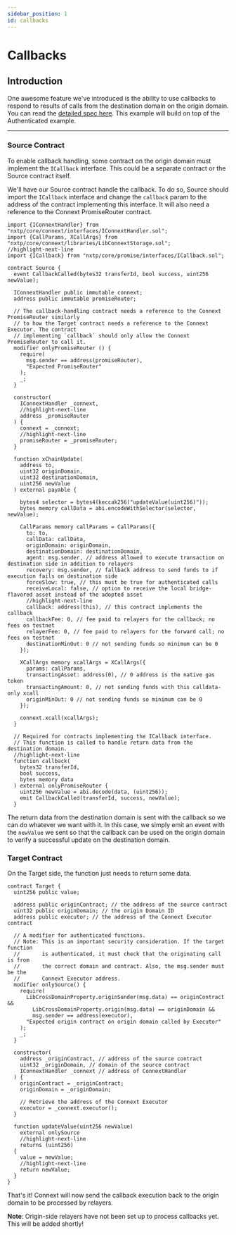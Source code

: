 ```yaml
---
sidebar_position: 1
id: callbacks
---
```


# Callbacks

## Introduction

One awesome feature we've introduced is the ability to use callbacks to respond to results of calls from the destination domain on the origin domain. You can read the [detailed spec here](https://github.com/connext/nxtp/discussions/883). This example will build on top of the Authenticated example.

---

### Source Contract

To enable callback handling, some contract on the origin domain must implement the `ICallback` interface. This could be a separate contract or the Source contract itself. 

We'll have our Source contract handle the callback. To do so, Source should import the `ICallback` interface and change the `callback` param to the address of the contract implementing this interface. It will also need a reference to the Connext PromiseRouter contract.

```solidity title="Source.sol"
import {IConnextHandler} from "nxtp/core/connext/interfaces/IConnextHandler.sol";
import {CallParams, XCallArgs} from "nxtp/core/connext/libraries/LibConnextStorage.sol";
//highlight-next-line
import {ICallback} from "nxtp/core/promise/interfaces/ICallback.sol";

contract Source {
  event CallbackCalled(bytes32 transferId, bool success, uint256 newValue);

  IConnextHandler public immutable connext;
  address public immutable promiseRouter;

  // The callback-handling contract needs a reference to the Connext PromiseRouter similarly 
  // to how the Target contract needs a reference to the Connext Executor. The contract 
  // implementing `callback` should only allow the Connext PromiseRouter to call it.
  modifier onlyPromiseRouter () {
    require(
      msg.sender == address(promiseRouter),
      "Expected PromiseRouter"
    );
    _;
  }

  constructor(
    IConnextHandler _connext, 
    //highlight-next-line
    address _promiseRouter
  ) {
    connext = _connext;
    //highlight-next-line
    promiseRouter = _promiseRouter;
  }

  function xChainUpdate(
    address to,
    uint32 originDomain,
    uint32 destinationDomain,
    uint256 newValue
  ) external payable {

    bytes4 selector = bytes4(keccak256("updateValue(uint256)"));
    bytes memory callData = abi.encodeWithSelector(selector, newValue);

    CallParams memory callParams = CallParams({
      to: to,
      callData: callData,
      originDomain: originDomain,
      destinationDomain: destinationDomain,
      agent: msg.sender, // address allowed to execute transaction on destination side in addition to relayers
      recovery: msg.sender, // fallback address to send funds to if execution fails on destination side
      forceSlow: true, // this must be true for authenticated calls
      receiveLocal: false, // option to receive the local bridge-flavored asset instead of the adopted asset
      //highlight-next-line
      callback: address(this), // this contract implements the callback
      callbackFee: 0, // fee paid to relayers for the callback; no fees on testnet
      relayerFee: 0, // fee paid to relayers for the forward call; no fees on testnet
      destinationMinOut: 0 // not sending funds so minimum can be 0
    });

    XCallArgs memory xcallArgs = XCallArgs({
      params: callParams,
      transactingAsset: address(0), // 0 address is the native gas token
      transactingAmount: 0, // not sending funds with this calldata-only xcall
      originMinOut: 0 // not sending funds so minimum can be 0
    });

    connext.xcall(xcallArgs);
  }

  // Required for contracts implementing the ICallback interface. 
  // This function is called to handle return data from the destination domain.
  //highlight-next-line
  function callback(
    bytes32 transferId,
    bool success,
    bytes memory data
  ) external onlyPromiseRouter {
    uint256 newValue = abi.decode(data, (uint256));
    emit CallbackCalled(transferId, success, newValue);
  }
```

The return data from the destination domain is sent with the callback so we can do whatever we want with it. In this case, we simply emit an event with the `newValue` we sent so that the callback can be used on the origin domain to verify a successful update on the destination domain.

### Target Contract

On the Target side, the function just needs to return some data.

```solidity
contract Target {
  uint256 public value;

  address public originContract; // the address of the source contract
  uint32 public originDomain; // the origin Domain ID
  address public executor; // the address of the Connext Executor contract

  // A modifier for authenticated functions.
  // Note: This is an important security consideration. If the target function
  //       is authenticated, it must check that the originating call is from
  //       the correct domain and contract. Also, the msg.sender must be the 
  //       Connext Executor address.
  modifier onlySource() {
    require(
      LibCrossDomainProperty.originSender(msg.data) == originContract &&
        LibCrossDomainProperty.origin(msg.data) == originDomain &&
        msg.sender == address(executor),
      "Expected origin contract on origin domain called by Executor"
    );
    _;
  }

  constructor(
    address _originContract, // address of the source contract
    uint32 _originDomain, // domain of the source contract
    IConnextHandler _connext // address of ConnextHandler
  ) {
    originContract = _originContract;
    originDomain = _originDomain;

    // Retrieve the address of the Connext Executor
    executor = _connext.executor();
  }

  function updateValue(uint256 newValue) 
    external onlySource  
    //highlight-next-line
    returns (uint256)
  {
    value = newValue;
    //highlight-next-line
    return newValue;
  }
}
```

That's it! Connext will now send the callback execution back to the origin domain to be processed by relayers.

**Note**: Origin-side relayers have not been set up to process callbacks yet. This will be added shortly!